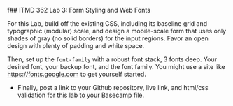 f## ITMD 362 Lab 3: Form Styling and Web Fonts

For this Lab, build off the existing CSS, including its baseline grid and typographic (modular) scale, and design a mobile-scale form that
uses only shades of gray (no solid borders) for the input regions. Favor an open design with plenty of padding and white space.

Then, set up the `font-family` with a robust font stack, 3 fonts deep. Your desired font, your backup font, and the font family. You might 
use a site like https://fonts.google.com to get yourself started.

* Finally, post a link to your Github repository, live link, and html/css validation for this lab to your Basecamp file. 